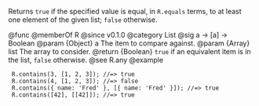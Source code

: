Returns `true` if the specified value is equal, in `R.equals` terms, to at
least one element of the given list; `false` otherwise.

@func
@memberOf R
@since v0.1.0
@category List
@sig a -> [a] -> Boolean
@param {Object} a The item to compare against.
@param {Array} list The array to consider.
@return {Boolean} `true` if an equivalent item is in the list, `false` otherwise.
@see R.any
@example

     R.contains(3, [1, 2, 3]); //=> true
     R.contains(4, [1, 2, 3]); //=> false
     R.contains({ name: 'Fred' }, [{ name: 'Fred' }]); //=> true
     R.contains([42], [[42]]); //=> true
